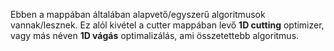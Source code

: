 Ebben a mappában általában alapvető/egyszerű algoritmusok vannak/lesznek. Ez alól kivétel a cutter mappában levő <b>1D cutting</b> optimizer, vagy más néven <b>1D vágás</b> optimalizálás,
ami összetettebb algoritmus.
